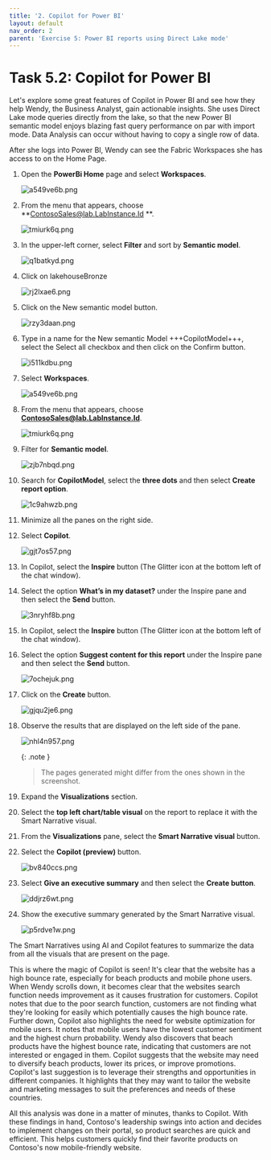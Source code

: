 ```yaml
---
title: '2. Copilot for Power BI'
layout: default
nav_order: 2
parent: 'Exercise 5: Power BI reports using Direct Lake mode'
---
```


# Task 5.2: Copilot for Power BI

Let's explore some great features of Copilot in Power BI and see how they help Wendy, the Business Analyst, gain actionable insights. She uses Direct Lake mode queries directly from the lake, so that the new Power BI semantic model enjoys blazing fast query performance on par with import mode. Data Analysis can occur without having to copy a single row of data.

After she logs into Power BI, Wendy can see the Fabric Workspaces she has access to on the Home Page.

1. Open the **PowerBi Home** page and select **Workspaces**.

	![a549ve6b.png](../media/instructions249094/a549ve6b.png)

1. From the menu that appears, choose **ContosoSales@lab.LabInstance.Id **.

	![tmiurk6q.png](../media/instructions249094/tmiurk6q.png)

1. In the upper-left corner, select **Filter** and sort by **Semantic model**.

	![q1batkyd.png](../media/instructions249094/q1batkyd.png)

1. Click on lakehouseBronze

	![rj2lxae6.png](../media/instructions249094/rj2lxae6.png)

1. Click on the New semantic model button.

	![rzy3daan.png](../media/instructions249094/rzy3daan.png)

1. Type in a name for the New semantic Model +++CopilotModel+++, select the Select all checkbox and then click on the Confirm button.

	![i511kdbu.png](../media/instructions249094/i511kdbu.png)

1. Select **Workspaces**.

	![a549ve6b.png](../media/instructions249094/a549ve6b.png)

1. From the menu that appears, choose **ContosoSales@lab.LabInstance.Id**.

	![tmiurk6q.png](../media/instructions249094/tmiurk6q.png)

1. Filter for **Semantic model**.

	![zjb7nbqd.png](../media/instructions249094/zjb7nbqd.png)

1. Search for **CopilotModel**, select the **three dots** and then select **Create report option**.

	![1c9ahwzb.png](../media/instructions249094/1c9ahwzb.png)

1. Minimize all the panes on the right side.

1. Select **Copilot**.

	![gjt7os57.png](../media/instructions249094/gjt7os57.png)

1. In Copilot, select the **Inspire** button (The Glitter icon at the bottom left of the chat window).

1. Select the option **What’s in my dataset?** under the Inspire pane and then select the **Send** button.

	![3nryhf8b.png](../media/instructions249094/3nryhf8b.png)

1. In Copilot, select the **Inspire** button (The Glitter icon at the bottom left of the chat window).

1. Select the option **Suggest content for this report** under the Inspire pane and then select the **Send** button.

	![7ochejuk.png](../media/instructions249094/7ochejuk.png)

1. Click on the **Create** button.

	![gjqu2je6.png](../media/instructions249094/gjqu2je6.png)

1. Observe the results that are displayed on the left side of the pane.

	![nhl4n957.png](../media/instructions249094/nhl4n957.png)

	{: .note }
 	> The pages generated might differ from the ones shown in the screenshot.

1. Expand the **Visualizations** section.

1. Select the **top left chart/table visual** on the report to replace it with the Smart Narrative visual.

1. From the **Visualizations** pane, select the **Smart Narrative visual** button.

1. Select the **Copilot (preview)** button.

	![bv840ccs.png](../media/instructions249094/bv840ccs.png)

1. Select **Give an executive summary** and then select the **Create button**.

	![ddjrz6wt.png](../media/instructions249094/ddjrz6wt.png)

1. Show the executive summary generated by the Smart Narrative visual.

	![p5rdve1w.png](../media/instructions249094/p5rdve1w.png)

The Smart Narratives using AI and Copilot features to summarize the data from all the visuals that are present on the page.

This is where the magic of Copilot is seen! It's clear that the website has a high bounce rate, especially for beach products and mobile phone users. When Wendy scrolls down, it becomes clear that the websites search function needs improvement as it causes frustration for customers. Copilot notes that due to the poor search function, customers are not finding what they're looking for easily which potentially causes the high bounce rate. Further down, Copilot also highlights the need for website optimization for mobile users. It notes that mobile users have the lowest customer sentiment and the highest churn probability. Wendy also discovers that beach products have the highest bounce rate, indicating that customers are not interested or engaged in them. Copilot suggests that the website may need to diversify beach products, lower its prices, or improve promotions. Copilot's last suggestion is to leverage their strengths and opportunities in different companies. It highlights that they may want to tailor the website and marketing messages to suit the preferences and needs of these countries.

All this analysis was done in a matter of minutes, thanks to Copilot. With these findings in hand, Contoso's leadership swings into action and decides to implement changes on their portal, so product searches are quick and efficient. This helps customers quickly find their favorite products on Contoso's now mobile-friendly website.

